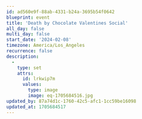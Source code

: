 ```yaml
---
id: ad560e9f-88ab-4331-b24a-3695b54f0642
blueprint: event
title: 'Death by Chocolate Valentines Social'
all_day: false
multi_day: false
start_date: '2024-02-08'
timezone: America/Los_Angeles
recurrence: false
description:
  -
    type: set
    attrs:
      id: lrkwip7m
      values:
        type: image
        image: eq-1705684516.jpg
updated_by: 87a74d1c-1760-42c5-afc1-1cc59be16098
updated_at: 1705684517
---
```

